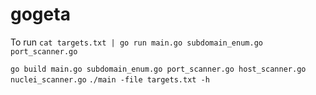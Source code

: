 # gogeta

To run
`cat targets.txt | go run main.go subdomain_enum.go port_scanner.go`


`go build main.go subdomain_enum.go port_scanner.go host_scanner.go nuclei_scanner.go`
`./main -file targets.txt -h`